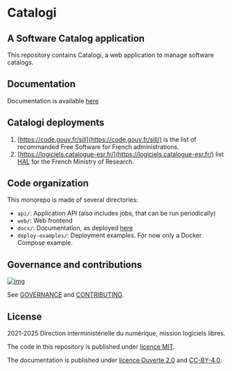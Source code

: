 # Catalogi

## A Software Catalog application

This repository contains Catalogi, a web application to manage software catalogs.

## Documentation

Documentation is available [here](https://codegouvfr.github.io/catalogi/)

## Catalogi deployments

1. [https://code.gouv.fr/sill](https://code.gouv.fr/sill/) is the list of recommanded Free Software for French administrations.
2. [https://logiciels.catalogue-esr.fr/](https://logiciels.catalogue-esr.fr/) list [HAL](https://hal.science/) for the French Ministry of Research.

## Code organization

This monorepo is made of several directories:

- `api/`: Application API (also includes jobs, that can be run periodically)
- `web/`: Web frontend
- `docs/`: Documentation, as deployed [here](https://codegouvfr.github.io/catalogi/)
- `deploy-examples/`: Deployment examples. For now only a Docker Compose example.

## Governance and contributions

[![img](https://img.shields.io/badge/code.gouv.fr-contributif-blue.svg)](https://code.gouv.fr/documentation/#quels-degres-douverture-pour-les-codes-sources)

See [GOVERNANCE](GOVERNANCE.md) and [CONTRIBUTING](CONTRIBUTING.md).

## License

2021-2025 Direction interministérielle du numérique, mission logiciels libres.

The code in this repository is published under [licence MIT](LICENSES/MIT.txt).

The documentation is published under [licence Ouverte 2.0](LICENSES/Etalab-2.0.md) and [CC-BY-4.0](LICENSES/CC-BY-4.0.txt).
